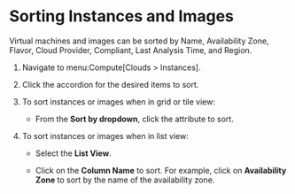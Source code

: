 # Sorting Instances and Images

Virtual machines and images can be sorted by Name, Availability Zone,
Flavor, Cloud Provider, Compliant, Last Analysis Time, and Region.

1.  Navigate to menu:Compute\[Clouds \> Instances\].

2.  Click the accordion for the desired items to sort.

3.  To sort instances or images when in grid or tile view:

      - From the **Sort by dropdown**, click the attribute to sort.

4.  To sort instances or images when in list view:

      - Select the **List View**.

      - Click on the **Column Name** to sort. For example, click on
        **Availability Zone** to sort by the name of the availability
        zone.
